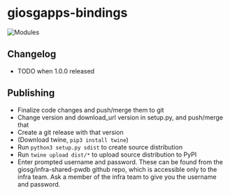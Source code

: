 # giosgapps-bindings

![Modules](modules.png)

## Changelog

- TODO when 1.0.0 released

## Publishing

- Finalize code changes and push/merge them to git
- Change version and download_url version in setup.py, and push/merge that
- Create a git release with that version
- (Download twine, `pip3 install twine`)
- Run `python3 setup.py sdist` to create source distribution
- Run `twine upload dist/*` to upload source distribution to PyPI
- Enter prompted username and password. These can be found from the giosg/infra-shared-pwdb github repo, which is accessible only to the infra team. Ask a member of the infra team to give you the username and password.
